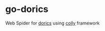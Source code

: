 # go-dorics

Web Spider for [dorics](dorics.com) using [colly](https://github.com/gocolly/colly) framework
